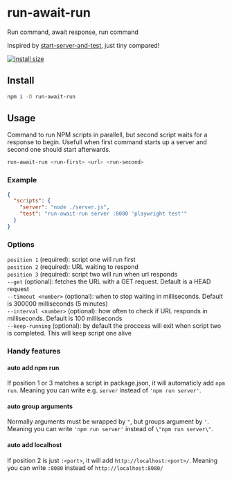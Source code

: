 # run-await-run

Run command, await response, run command

Inspired by [start-server-and-test](https://github.com/bahmutov/start-server-and-test), just tiny compared!

[![install size](https://packagephobia.com/badge?p=run-await-run)](https://packagephobia.com/result?p=run-await-run)

## Install

```sh
npm i -D run-await-run
```

## Usage

Command to run NPM scripts in parallell, but second script waits for a response to begin. Usefull when first command starts up a server and second one should start afterwards.

```sh
run-await-run <run-first> <url> <run-second>
```

### Example

```json
{
  "scripts": {
    "server": "node ./server.js",
    "test": "run-await-run server :8080 'playwright test'"
  }
}
```

### Options

`position 1` (required): script one will run first  
`position 2` (required): URL waiting to respond  
`position 3` (required): script two will run when url responds  
`--get` (optional): fetches the URL with a GET request. Default is a HEAD request  
`--timeout <number>` (optional): when to stop waiting in milliseconds. Default is 300000 milliseconds (5 minutes)  
`--interval <number>` (optional): how often to check if URL responds in milliseconds. Default is 100 milliseconds  
`--keep-running` (optional): by default the proccess will exit when script two is completed. This will keep script one alive  

### Handy features

#### auto add npm run

If position 1 or 3 matches a script in package.json, it will automaticly add `npm run`. Meaning you can write e.g. `server` instead of `'npm run server'`.

#### auto group arguments

Normally arguments must be wrapped by `"`, but groups argument by `'`. Meaning you can write `'npm run server'` instead of `\"npm run server\"`.

#### auto add localhost

If position 2 is just `:<port>`, it will add `http://localhost:<port>/`. Meaning you can write `:8080` instead of `http://localhost:8080/`